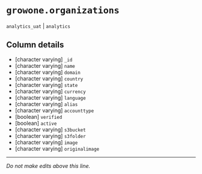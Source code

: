 # `growone.organizations`
`analytics_uat` | `analytics`

## Column details
* [character varying] `_id`
* [character varying] `name`
* [character varying] `domain`
* [character varying] `country`
* [character varying] `state`
* [character varying] `currency`
* [character varying] `language`
* [character varying] `alias`
* [character varying] `accounttype`
* [boolean]   `verified`
* [boolean]   `active`
* [character varying] `s3bucket`
* [character varying] `s3folder`
* [character varying] `image`
* [character varying] `originalimage`

-------------------------------------------------------------------------------
*Do not make edits above this line.*
